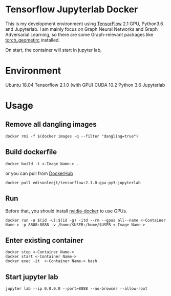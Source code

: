 # Tensorflow Jupyterlab Docker
This is my development environment using [TensorFlow](https://github.com/tensorflow/tensorflow) 2.1 GPU, Python3.6 and Jupyterlab.
I am mainly focus on Graph Neural Networks and Graph Adversarial Learning, so there are some Graph-relevant packages like [torch_geometirc](https://github.com/rusty1s/pytorch_geometric) installed.

On start, the container will start in jupyter lab,

# Environment
Ubuntu 18.04
Tensorflow 2.1.0 (with GPU)
CUDA 10.2
Python 3.6
Jupyterlab

# Usage
## Remove all dangling images
```
docker rmi -f $(docker images -q --filter "dangling=true")

```

## Build dockerfile
```
docker build -t <-Image Name-> .
```
or you can pull from [DockerHub](https://hub.docker.com/)
```
docker pull edisonleejt/tensorflow:2.1.0-gpu-py3-jupyterlab
```
## Run
Before that, you should install [nvidia-docker](https://github.com/NVIDIA/nvidia-docker) to use GPUs.
```
docker run -u $(id -u):$(id -g) -itd --rm --gpus all--name <-Container Name-> -p 8888:8888 -v /home/$USER:/home/$USER <-Image Name->
```
## Enter existing container
```
docker stop <-Container Name->
docker start <-Container Name->
docker exec -it  <-Container Name-> bash
```

## Start jupyter lab
```
jupyter lab --ip 0.0.0.0 --port=8888 --no-browser --allow-root
```
